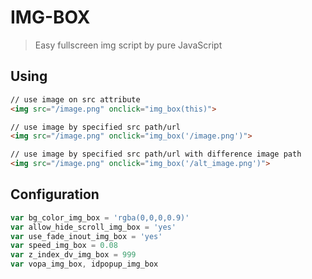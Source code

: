 # IMG-BOX

> Easy fullscreen img script by pure JavaScript

## Using

```html
// use image on src attribute
<img src="/image.png" onclick="img_box(this)">

// use image by specified src path/url
<img src="/image.png" onclick="img_box('/image.png')">

// use image by specified src path/url with difference image path
<img src="/image.png" onclick="img_box('/alt_image.png')">
```

## Configuration

```js
var bg_color_img_box = 'rgba(0,0,0,0.9)'
var allow_hide_scroll_img_box = 'yes'
var use_fade_inout_img_box = 'yes'
var speed_img_box = 0.08
var z_index_dv_img_box = 999
var vopa_img_box, idpopup_img_box
```
